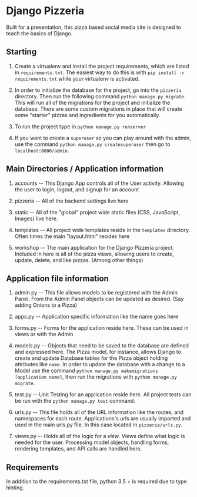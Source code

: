 # Django Pizzeria

Built for a presentation, this pizza based social media site is designed to 
teach the basics of Django.

## Starting

1) Create a virtualenv and install the project requirements, which are listed in
`requirements.txt`. The easiest way to do this is with `pip install -r
requirements.txt` while your virtualenv is activated.

2) In order to initialize the database for the project, go into the `pizzeria`
directory. Then run the following command `python manage.py migrate`. This
will run all of the migrations for the project and initialize the database.
There are some custom migrations in place that will create some "starter"
pizzas and ingredients for you automatically.

3) To run the project type in `python manage.py runserver`

4) If you want to create a `superuser` so you can play around with the admin,
use the command `python manage.py createsuperuser` then go to
`localhost:8000/admin`.

## Main Directories / Application information

1) accounts -- This Django App controls all of the User activity. Allowing the
user to login, logout, and signup for an account

2) pizzeria -- All of the backend settings live here

3) static -- All of the "global" project wide static files
(CSS, JavaScript, Images) live here.

4) templates -- All project wide templates reside in the `templates` directory.
Often times the main "layout.html" resides here

5) workshop -- The main application for the Django Pizzeria project.
Included in here is all of the pizza views, allowing users to create, update,
delete, and like pizzas. (Among other things)

## Application file information

1) admin.py -- This file allows models to be registered with the Admin
Panel. From the Admin Panel objects can be updated as desired. (Say adding
Onions to a Pizza)

2) apps.py -- Application specific information like the name goes here

3) forms.py -- Forms for the application reside here. These can be used in
views or with the Admin

4) models.py -- Objects that need to be saved to the database are
defined and expressed here. The Pizza model, for instance, allows Django to
create and update Database tables for the Pizza object holding attributes like
`name`. In order to update the database with a change to a Model use the
command `python manage.py makemigrations [application name]`, then run the
migrations with `python manage.py migrate`.

5) test.py -- Unit Testing for an application reside here. All project tests
can be run with the `python manage.py test` command.

6) urls.py -- This file holds all of the URL information like the routes, and
namespaces for each route. Applications's urls are usually imported and used
in the main urls.py file. In this case located in `pizzeria/urls.py`.

7) views.py -- Holds all of the logic for a *view*. Views define what logic
is needed for the user. Processing model objects, handling forms, rendering 
templates, and API calls are handled here.

## Requirements

In addition to the requirements.txt file, python 3.5 + is required due to 
type hinting.